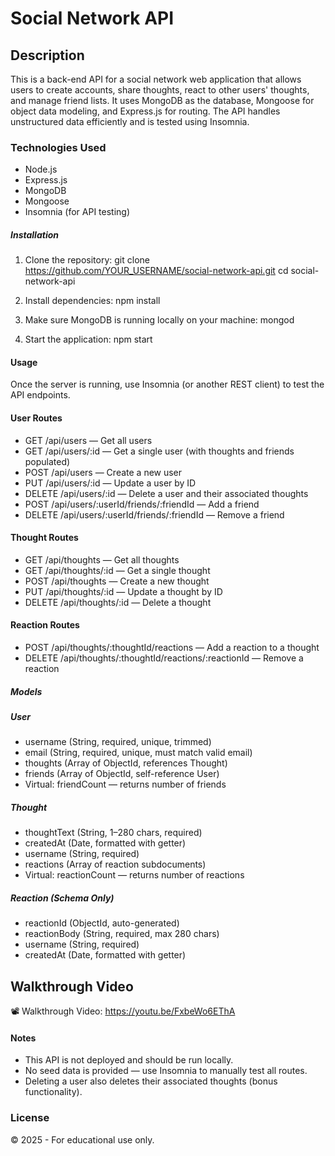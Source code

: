 # Social Network API

## Description

This is a back-end API for a social network web application that allows users to create accounts, share thoughts, react to other users' thoughts, and manage friend lists. It uses MongoDB as the database, Mongoose for object data modeling, and Express.js for routing. The API handles unstructured data efficiently and is tested using Insomnia.

### Technologies Used

- Node.js
- Express.js
- MongoDB
- Mongoose
- Insomnia (for API testing)

##### Installation

1. Clone the repository:
   git clone https://github.com/YOUR_USERNAME/social-network-api.git
   cd social-network-api

2. Install dependencies:
   npm install

3. Make sure MongoDB is running locally on your machine:
   mongod

4. Start the application:
   npm start

#### Usage

Once the server is running, use Insomnia (or another REST client) to test the API endpoints.

#### User Routes

- GET /api/users — Get all users
- GET /api/users/:id — Get a single user (with thoughts and friends populated)
- POST /api/users — Create a new user
- PUT /api/users/:id — Update a user by ID
- DELETE /api/users/:id — Delete a user and their associated thoughts
- POST /api/users/:userId/friends/:friendId — Add a friend
- DELETE /api/users/:userId/friends/:friendId — Remove a friend

#### Thought Routes

- GET /api/thoughts — Get all thoughts
- GET /api/thoughts/:id — Get a single thought
- POST /api/thoughts — Create a new thought
- PUT /api/thoughts/:id — Update a thought by ID
- DELETE /api/thoughts/:id — Delete a thought

#### Reaction Routes

- POST /api/thoughts/:thoughtId/reactions — Add a reaction to a thought
- DELETE /api/thoughts/:thoughtId/reactions/:reactionId — Remove a reaction

##### Models

##### User

- username (String, required, unique, trimmed)
- email (String, required, unique, must match valid email)
- thoughts (Array of ObjectId, references Thought)
- friends (Array of ObjectId, self-reference User)
- Virtual: friendCount — returns number of friends

##### Thought

- thoughtText (String, 1–280 chars, required)
- createdAt (Date, formatted with getter)
- username (String, required)
- reactions (Array of reaction subdocuments)
- Virtual: reactionCount — returns number of reactions

##### Reaction (Schema Only)

- reactionId (ObjectId, auto-generated)
- reactionBody (String, required, max 280 chars)
- username (String, required)
- createdAt (Date, formatted with getter)

## Walkthrough Video

📽️ Walkthrough Video: https://youtu.be/FxbeWo6EThA

#### Notes

- This API is not deployed and should be run locally.
- No seed data is provided — use Insomnia to manually test all routes.
- Deleting a user also deletes their associated thoughts (bonus functionality).

### License

© 2025 - For educational use only.
